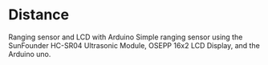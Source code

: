 # Distance
Ranging sensor and LCD with Arduino
Simple ranging sensor using the SunFounder HC-SR04 Ultrasonic Module, OSEPP 16x2 LCD Display, and the Arduino uno.
